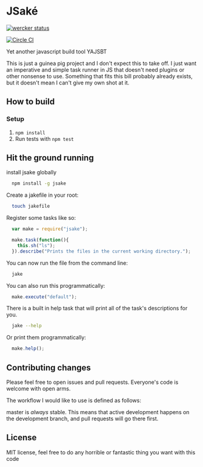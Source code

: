 # JSaké

[![wercker status](https://app.wercker.com/status/76c7286dfd86332f9c9e53291f18ae1e/m/master "wercker status")](https://app.wercker.com/project/bykey/76c7286dfd86332f9c9e53291f18ae1e)


[![Circle CI](https://circleci.com/gh/adamveld12/jsake.svg?style=svg)](https://circleci.com/gh/adamveld12/jsake)

Yet another javascript build tool YAJSBT

This is just a guinea pig project and I don't expect this to take off. 
I just want an imperative and simple task runner in JS that doesn't need
plugins or other nonsense to use. Something that fits this bill probably
already exists, but it doesn't mean I can't give my own shot at it.

## How to build

### Setup
  1. `npm install`
  2. Run tests with `npm test`

## Hit the ground running

install jsake globally
```sh
  npm install -g jsake
```

Create a jakefile in your root:
```sh
  touch jakefile
```

Register some tasks like so:
```js
  var make = require("jsake");

  make.task(function(){
    this.sh("ls");
  }).describe("Prints the files in the current working directory.");
```

You can now run the file from the command line:
```sh
  jake
```

You can also run this programmatically:
```js
  make.execute("default");
``` 

There is a built in help task that will print all of the task's descriptions for you.
```sh
  jake --help
```

Or print them programmatically:
```js 
  make.help();
```

## Contributing changes

Please feel free to open issues and pull requests. Everyone's code is welcome with open arms.

The workflow I would like to use is defined as follows:

master is _always_ stable. This means that active development happens on the development branch,
and pull requests will go there first. 

## License
  MIT license, feel free to do any horrible or fantastic thing you want with this code
